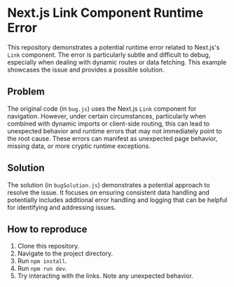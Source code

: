 # Next.js Link Component Runtime Error

This repository demonstrates a potential runtime error related to Next.js's `Link` component. The error is particularly subtle and difficult to debug, especially when dealing with dynamic routes or data fetching. This example showcases the issue and provides a possible solution.

## Problem

The original code (in `bug.js`) uses the Next.js `Link` component for navigation. However, under certain circumstances, particularly when combined with dynamic imports or client-side routing, this can lead to unexpected behavior and runtime errors that may not immediately point to the root cause. These errors can manifest as unexpected page behavior, missing data, or more cryptic runtime exceptions.

## Solution

The solution (in `bugSolution.js`) demonstrates a potential approach to resolve the issue. It focuses on ensuring consistent data handling and potentially includes additional error handling and logging that can be helpful for identifying and addressing issues.

## How to reproduce

1. Clone this repository.
2. Navigate to the project directory.
3. Run `npm install`.
4. Run `npm run dev`.
5. Try interacting with the links. Note any unexpected behavior.